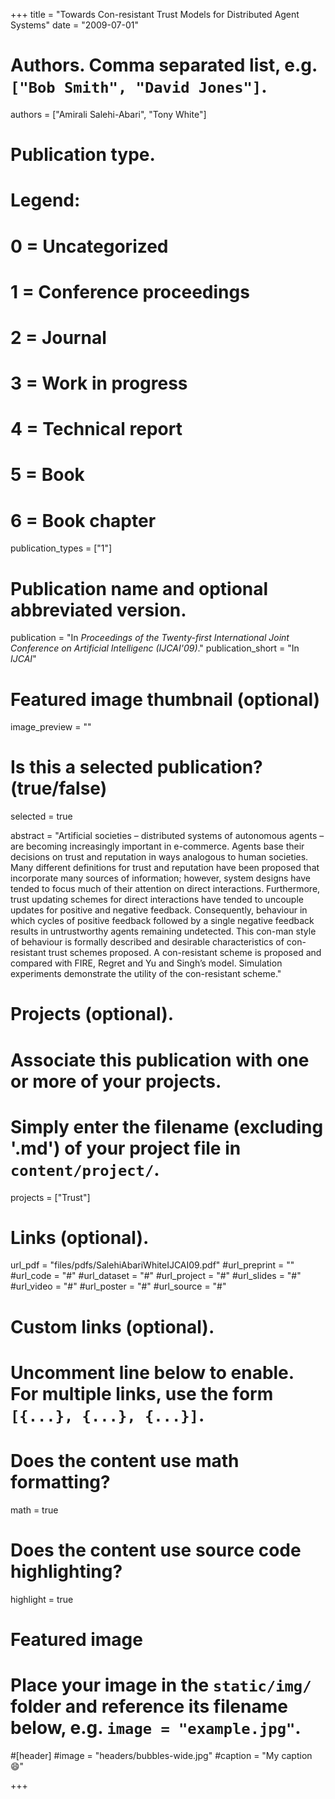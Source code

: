 +++
title = "Towards Con-resistant Trust Models for Distributed Agent Systems"
date = "2009-07-01"

# Authors. Comma separated list, e.g. `["Bob Smith", "David Jones"]`.
authors = ["Amirali Salehi-Abari", "Tony White"]


# Publication type.
# Legend:
# 0 = Uncategorized
# 1 = Conference proceedings
# 2 = Journal
# 3 = Work in progress
# 4 = Technical report
# 5 = Book
# 6 = Book chapter
publication_types = ["1"]

# Publication name and optional abbreviated version.
publication = "In *Proceedings of the Twenty-first International Joint Conference on Artificial Intelligenc (IJCAI'09)*."
publication_short = "In *IJCAI*"



# Featured image thumbnail (optional)
image_preview = ""

# Is this a selected publication? (true/false)
selected = true

abstract = "Artificial societies – distributed systems of autonomous agents – are becoming increasingly important in e-commerce. Agents base their decisions on trust and reputation in ways analogous to human societies. Many different definitions for trust and reputation have been proposed that incorporate many sources of information; however, system designs have tended to focus much of their attention on direct interactions. Furthermore, trust updating schemes for direct interactions have tended to uncouple updates for positive and negative feedback. Consequently, behaviour in which cycles of positive feedback followed by a single negative feedback results in untrustworthy agents remaining undetected. This con-man style of behaviour is formally described and desirable characteristics of con-resistant trust schemes proposed. A con-resistant scheme is proposed and compared with FIRE, Regret and Yu and Singh’s model. Simulation experiments demonstrate the utility of the con-resistant scheme."

# Projects (optional).
#   Associate this publication with one or more of your projects.
#   Simply enter the filename (excluding '.md') of your project file in `content/project/`.
projects = ["Trust"]

# Links (optional).
url_pdf = "files/pdfs/SalehiAbariWhiteIJCAI09.pdf"
#url_preprint = ""
#url_code = "#"
#url_dataset = "#"
#url_project = "#"
#url_slides = "#"
#url_video = "#"
#url_poster = "#"
#url_source = "#"

# Custom links (optional).
#   Uncomment line below to enable. For multiple links, use the form `[{...}, {...}, {...}]`.

# Does the content use math formatting?
math = true

# Does the content use source code highlighting?
highlight = true

# Featured image
# Place your image in the `static/img/` folder and reference its filename below, e.g. `image = "example.jpg"`.
#[header]
#image = "headers/bubbles-wide.jpg"
#caption = "My caption :smile:"

+++
